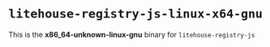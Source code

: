 # `litehouse-registry-js-linux-x64-gnu`

This is the **x86_64-unknown-linux-gnu** binary for `litehouse-registry-js`
